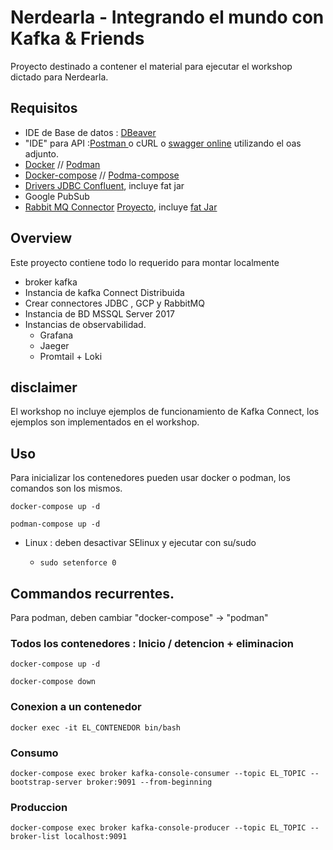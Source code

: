 # Nerdearla - Integrando el mundo con Kafka & Friends

Proyecto destinado a contener el material para ejecutar el workshop dictado para Nerdearla.  

## Requisitos

- IDE de Base de datos : [DBeaver](https://dbeaver.io/download/) 
- "IDE" para API :[Postman ](https://www.postman.com/downloads/) o cURL o [swagger online](https://editor.swagger.io) utilizando el oas adjunto.
- [Docker](https://docs.docker.com/desktop) // [Podman](https://podman.io/getting-started/installation)
- [Docker-compose](https://docs.docker.com/compose/install/) //  [Podma-compose](https://github.com/containers/podman-compose)
- [Drivers JDBC Confluent](https://docs.confluent.io/kafka-connect-jdbc/current/index.html), incluye fat jar
- Google PubSub 
- [Rabbit MQ Connector](https://github.com/jonahharris/kafka-connect-rabbitmq)
[Proyecto](https://github.com/GoogleCloudPlatform/pubsub.git), incluye [fat Jar](https://github.com/GoogleCloudPlatform/pubsub/releases) 


## Overview

Este proyecto contiene todo lo requerido para montar localmente 
- broker kafka
- Instancia de kafka Connect Distribuida
- Crear connectores JDBC , GCP y RabbitMQ
- Instancia de BD MSSQL Server 2017
- Instancias de observabilidad.
    * Grafana
    * Jaeger
    * Promtail + Loki

## disclaimer
El workshop no incluye ejemplos de funcionamiento de Kafka Connect, los ejemplos son implementados en el workshop.

## Uso

Para inicializar los contenedores pueden usar docker o podman, los comandos son los mismos.

```
docker-compose up -d
```
```
podman-compose up -d
```

* Linux : deben desactivar SElinux y ejecutar con su/sudo
    *   ```
        sudo setenforce 0 
        ```

## Commandos recurrentes.

Para podman, deben cambiar "docker-compose" -> "podman" 

### Todos los contenedores : Inicio / detencion + eliminacion 
```
docker-compose up -d
```
```
docker-compose down
```

### Conexion a un contenedor
```
docker exec -it EL_CONTENEDOR bin/bash
```

### Consumo
```
docker-compose exec broker kafka-console-consumer --topic EL_TOPIC --bootstrap-server broker:9091 --from-beginning
```

### Produccion
```
docker-compose exec broker kafka-console-producer --topic EL_TOPIC --broker-list localhost:9091
```